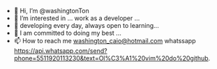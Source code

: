 - 👋 Hi, I’m @washingtonTon
- 👀 I’m interested in ... work as a developer ...
- 🌱 developing every day, always open to learning...
- 💞️ I am committed to doing my best ...
- 📫 How to reach me washington_caio@hotmail.com whatssapp https://api.whatsapp.com/send?phone=5511920113230&text=Ol%C3%A1%20vim%20do%20github.

<!---
washingtonTon/washingtonTon is a ✨ special ✨ repository because its `README.md` (this file) appears on your GitHub profile.
You can click the Preview link to take a look at your changes.
--->
